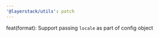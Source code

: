 ```yaml
---
'@layerstack/utils': patch
---
```


feat(format): Support passing `locale` as part of config object
